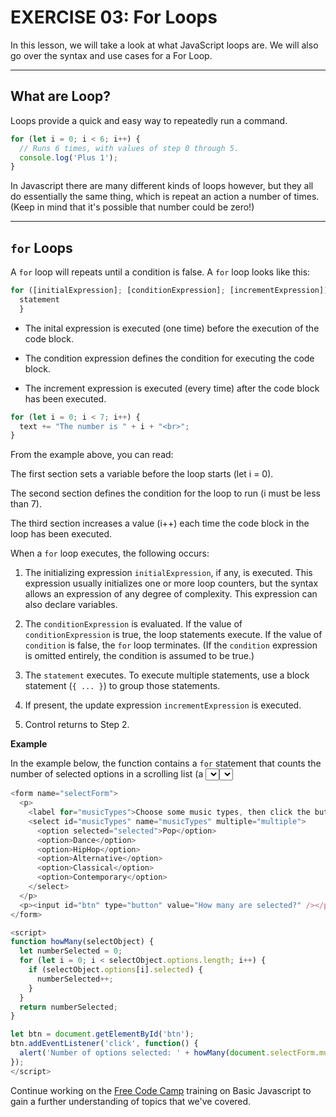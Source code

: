 # EXERCISE 03: For Loops

In this lesson, we will take a look at what JavaScript loops are. We will also go over the syntax and use cases for a For Loop.

---

## What are Loop?

Loops provide a quick and easy way to repeatedly run a command.

```javascript
for (let i = 0; i < 6; i++) {
  // Runs 6 times, with values of step 0 through 5.
  console.log('Plus 1');
}

```
In Javascript there are many different kinds of loops however, but they all do essentially the same thing, which is repeat an action a number of times. (Keep in mind that it's possible that number could be zero!)

---

## `for` Loops

A `for` loop will repeats until a condition is false. A `for` loop looks like this:

```javascript
for ([initialExpression]; [conditionExpression]; [incrementExpression]) {
  statement
  }
```
- The inital expression is executed (one time) before the execution of the code block.

- The condition expression defines the condition for executing the code block.

- The increment expression is executed (every time) after the code block has been executed.

```javascript
for (let i = 0; i < 7; i++) {
  text += "The number is " + i + "<br>";
}
```
From the example above, you can read:

The first section sets a variable before the loop starts (let i = 0).

The second section defines the condition for the loop to run (i must be less than 7).

The third section increases a value (i++) each time the code block in the loop has been executed.



When a `for` loop executes, the following occurs:

1. The initializing expression `initialExpression`, if any, is executed. This expression usually initializes one or more loop counters, but the syntax allows an expression of any degree of complexity. This expression can also declare variables.

2. The `conditionExpression`  is evaluated. If the value of `conditionExpression` is true, the loop statements execute. If the value of `condition` is false, the `for` loop terminates. (If the `condition` expression is omitted entirely, the condition is assumed to be true.)

3. The `statement` executes. To execute multiple statements, use a block statement (`{ ... }`) to group those statements.

4. If present, the update expression `incrementExpression` is executed.

5. Control returns to Step 2.

**Example**

In the example below, the function contains a `for` statement that counts the number of selected options in a scrolling list (a <select> element that allows multiple selections). The for statement declares the variable i and initializes it to 0. It checks that i is less than the number of options in the <select> element, performs the succeeding if statement, and increments i by 1 after each pass through the loop.


```javascript
<form name="selectForm">
  <p>
    <label for="musicTypes">Choose some music types, then click the button below:</label>
    <select id="musicTypes" name="musicTypes" multiple="multiple">
      <option selected="selected">Pop</option>
      <option>Dance</option>
      <option>HipHop</option>
      <option>Alternative</option>
      <option>Classical</option>
      <option>Contemporary</option>
    </select>
  </p>
  <p><input id="btn" type="button" value="How many are selected?" /></p>
</form>

<script>
function howMany(selectObject) {
  let numberSelected = 0;
  for (let i = 0; i < selectObject.options.length; i++) {
    if (selectObject.options[i].selected) {
      numberSelected++;
    }
  }
  return numberSelected;
}

let btn = document.getElementById('btn');
btn.addEventListener('click', function() {
  alert('Number of options selected: ' + howMany(document.selectForm.musicTypes));
});
</script>

```



Continue working on the [Free Code Camp](https://www.freecodecamp.org/learn/javascript-algorithms-and-data-structures/) training on Basic Javascript to gain a further understanding of topics that we've covered.
